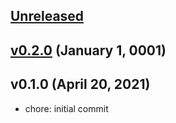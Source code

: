 <a name="unreleased"></a>
## [Unreleased]



<a name="v0.2.0"></a>
## [v0.2.0] (January 1, 0001)



<a name="v0.1.0"></a>
## v0.1.0 (April 20, 2021)

- chore: initial commit


[Unreleased]: https://github.com/spotinst/terraform-spotinst-ocean-gke/compare/v0.2.0...HEAD
[v0.2.0]: https://github.com/spotinst/terraform-spotinst-ocean-gke/compare/v0.1.0...v0.2.0
